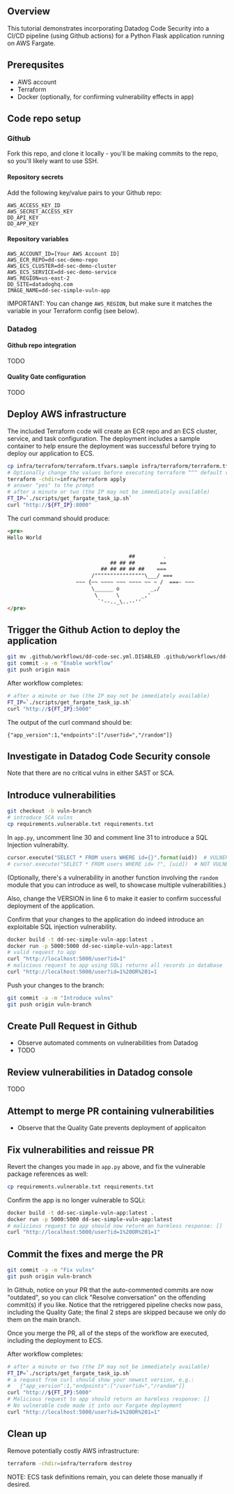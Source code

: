 ## Overview

This tutorial demonstrates incorporating Datadog Code Security into a CI/CD pipeline (using Github actions) for a Python Flask application running on AWS Fargate.

## Prerequsites

- AWS account
- Terraform
- Docker (optionally, for confirming vulnerability effects in app)

## Code repo setup

### Github 

Fork this repo, and clone it locally - you'll be making commits to the repo, so you'll likely want to use SSH.

#### Repository secrets

Add the following key/value pairs to your Github repo:

```
AWS_ACCESS_KEY_ID
AWS_SECRET_ACCESS_KEY
DD_API_KEY
DD_APP_KEY
```

#### Repository variables

```
AWS_ACCOUNT_ID=[Your AWS Account ID]
AWS_ECR_REPO=dd-sec-demo-repo
AWS_ECS_CLUSTER=dd-sec-demo-cluster
AWS_ECS_SERVICE=dd-sec-demo-service
AWS_REGION=us-east-2
DD_SITE=datadoghq.com
IMAGE_NAME=dd-sec-simple-vuln-app
```

IMPORTANT: You can change `AWS_REGION`, but make sure it matches the variable in your Terraform config (see below).

### Datadog 

#### Github repo integration

TODO

#### Quality Gate configuration

TODO

## Deploy AWS infrastructure

The included Terraform code will create an ECR repo and an ECS cluster, service, and task configuration.  The deployment includes a sample container to help ensure the deployment was successful before trying to deploy our application to ECS.

```sh
cp infra/terraform/terraform.tfvars.sample infra/terraform/terraform.tfvars
# Optionally change the values before executing terraform ^^^ default region is us-east-2
terraform -chdir=infra/terraform apply
# answer "yes" to the prompt
# after a minute or two (the IP may not be immediately available)
FT_IP=`./scripts/get_fargate_task_ip.sh`
curl "http://${FT_IP}:8000"
```

The curl command should produce:

```html
<pre>
Hello World


                                       ##         .
                                 ## ## ##        ==
                              ## ## ## ## ##    ===
                           /""""""""""""""""\___/ ===
                      ~~~ {~~ ~~~~ ~~~ ~~~~ ~~ ~ /  ===- ~~~
                           \______ o          _,/
                            \      \       _,'
                             `'--.._\..--''
</pre>
```

## Trigger the Github Action to deploy the application

```sh
git mv .github/workflows/dd-code-sec.yml.DISABLED .github/workflows/dd-code-sec.yml
git commit -a -m "Enable workflow"
git push origin main
```

After workflow completes:

```sh
# after a minute or two (the IP may not be immediately available)
FT_IP=`./scripts/get_fargate_task_ip.sh`
curl "http://${FT_IP}:5000"
```

The output of the curl command should be:

```
{"app_version":1,"endpoints":["/user?id=","/random"]}
```

## Investigate in Datadog Code Security console

Note that there are no critical vulns in either SAST or SCA.

## Introduce vulnerabilities 

```sh
git checkout -b vuln-branch
# introduce SCA vulns
cp requirements.vulnerable.txt requirements.txt
```

In `app.py`, uncomment line 30 and comment line 31 to introduce a SQL Injection vulnerabilty.

```python
cursor.execute("SELECT * FROM users WHERE id={}".format(uid))  # VULNERABLE
# cursor.execute("SELECT * FROM users WHERE id= ?", [uid])  # NOT VULNERABLE: parameterized query
```

(Optionally, there's a vulnerability in another function involving the `random` module that you can introduce as well, to showcase multiple vulnerabilities.)

Also, change the VERSION in line 6 to make it easier to confirm successful deployment of the application.

Confirm that your changes to the application do indeed introduce an exploitable SQL injection vulnerability.

```sh
docker build -t dd-sec-simple-vuln-app:latest .
docker run -p 5000:5000 dd-sec-simple-vuln-app:latest
# valid request to app
curl "http://localhost:5000/user?id=1"
# malicious request to app using SQLi returns all records in database
curl "http://localhost:5000/user?id=1%20OR%201=1
```

Push your changes to the branch:

```sh
git commit -a -m "Introduce vulns"
git push origin vuln-branch
```

## Create Pull Request in Github

- Observe automated comments on vulnerabilities from Datadog
- TODO

## Review vulnerabilities in Datadog console

TODO

## Attempt to merge PR containing vulnerabilities

- Observe that the Quality Gate prevents deployment of applicaiton

## Fix vulnerabilities and reissue PR

Revert the changes you made in `app.py` above, and fix the vulnerable package references as well:

```sh
cp requirements.vulnerable.txt requirements.txt
```

Confirm the app is no longer vulnerable to SQLi:

```sh
docker build -t dd-sec-simple-vuln-app:latest .
docker run -p 5000:5000 dd-sec-simple-vuln-app:latest
# malicious request to app should now return an harmless response: []
curl "http://localhost:5000/user?id=1%20OR%201=1"
```

## Commit the fixes and merge the PR

```sh
git commit -a -m "Fix vulns"
git push origin vuln-branch
```

In Github, notice on your PR that the auto-commented commits are now "outdated", so you can click "Resolve conversation" on the offending commit(s) if you like. Notice that the retriggered pipeline checks now pass, including the Quality Gate; the final 2 steps are skipped because we only do them on the main branch.

Once you merge the PR, all of the steps of the workflow are executed, including the deployment to ECS.

After workflow completes:

```sh
# after a minute or two (the IP may not be immediately available)
FT_IP=`./scripts/get_fargate_task_ip.sh`
# a request from curl should show your newest version, e.g.:
#   {"app_version":1,"endpoints":["/user?id=","/random"]}
curl "http://${FT_IP}:5000"
# Malicious request to app should return an harmless response: []
# No vulnerable code made it into our Fargate deployment
curl "http://localhost:5000/user?id=1%20OR%201=1"
```

## Clean up

Remove potentially costly AWS infrastructure:

```sh
terraform -chdir=infra/terraform destroy
```

NOTE: ECS task definitions remain, you can delete those manually if desired.